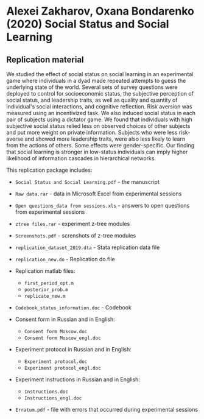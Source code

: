 # Alexei Zakharov, Oxana Bondarenko (2020) Social Status and Social Learning

## Replication material

We studied the effect of social status on social learning in an experimental game where individuals in a dyad made repeated attempts to guess the underlying state of 
the world. Several sets of survey questions were deployed to control for socioeconomic status, the subjective perception of social status, and leadership traits, as 
well as quality and quantity of individual's social interactions, and cognitive reflection. Risk aversion was measured using an incentivized task. We also induced 
social status in each pair of subjects using a dictator game. We found that individuals with high subjective social status relied less on observed choices of other 
subjects and put more weight on private information. Subjects who were less risk-averse and showed more leadership traits, were also less likely to learn from the 
actions of others. Some effects were gender-specific. Our finding that social learning is stronger in low-status individuals can imply higher likelihood of information 
cascades in hierarchical networks. 


This replication package includes:
 
- `Social Status and Social Learning.pdf` - the manuscript

- `Raw data.rar` - data in Microsoft Excel from experimental sessions
- `Open questions_data from sessions.xls` - answers to open questions from experimental sessions

- `ztree files.rar` - experiment z-tree modules 
- `Screenshots.pdf` - screnshots of z-tree modules

- `replication_dataset_2019.dta` - Stata replication data file

- `replication_new.do` - Replication do.file

- Replication matlab files:
  - `first_period_opt.m`
  - `posterior_prob.m`
  - `replicate_new.m`

- `Codebook_status_information.doc` - Codebook

- Consent form in Russian and in English:
  - `Consent form Moscow.doc`
  - `Consent form Moscow_engl.doc`

- Experiment protocol in Russian and in English:
  - `Experiment protocol.doc`
  - `Experiment protocol_engl.doc`

- Experiment instructions in Russian and in English:
  - `Instructions.doc`
  - `Instructions_engl.doc`

- `Erratum.pdf` - file with errors that occurred during experimental sessions
